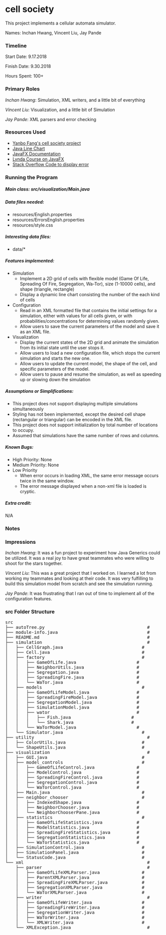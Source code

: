 cell society
====

This project implements a cellular automata simulator.

Names: Inchan Hwang, Vincent Liu, Jay Pande

### Timeline

Start Date: 9.17.2018

Finish Date: 9.30.2018

Hours Spent: 100+

### Primary Roles
_Inchan Hwang_: Simulation, XML writers, and a little bit of everything

_Vincent Liu_: Visualization, and a little bit of Simulation

_Jay Pande_: XML parsers and error checking

### Resources Used

* [Yanbo Fang's cell society project](https://github.com/yanbofang/cell_society)
* [Java Line Chart](https://docs.oracle.com/javafx/2/charts/line-chart.htm)
* [JavaFX Documentation](https://docs.oracle.com/javase/8/javafx/api/javafx/)
* [Lynda Course on JavaFX](https://www.lynda.com/Java-tutorials/JavaFX-GUI-Development/466182-2.html?srchtrk=index%3a1%0alinktypeid%3a2%0aq%3ajavafx%0apage%3a1%0as%3arelevance%0asa%3atrue%0aproducttypeid%3a2)
* [Stack Overflow Code to display error](https://stackoverflow.com/questions/39149242/how-can-i-do-an-error-messages-in-javafx)


### Running the Program

##### Main class: src/visualization/Main.java

##### Data files needed: 
* resources/English.properties
* resources/ErrorsEnglish.properties
* resources/style.css

##### Interesting data files:
* data/*

##### Features implemented:
* Simulation
    * Implement a 2D grid of cells with flexible model (Game Of Life, Spreading Of Fire, Segregation, Wa-Tor), size (1-10000 cells), and shape (triangle, rectangle)
    * Display a dynamic line chart consisting the number of the each kind of cells
* Configuration
    * Read in an XML formatted file that contains the initial settings for a simulation, either with values for all cells given, 
    or with probabilities/concentrations for determining values randomly given.
    * Allow users to save the current parameters of the model and save it as an XML file.
* Visualization
    * Display the current states of the 2D grid and animate the simulation from its initial state until the user stops it.
    * Allow users to load a new configuration file, which stops the current simulation and starts the new one. 
    * Allow users to update the current model, the shape of the cell, and specific parameters of the model.
    * Allow users to pause and resume the simulation, as well as speeding up or slowing down the simulation

##### Assumptions or Simplifications:

* This project does not support displaying multiple simulations simultaneously
* Styling has not been implemented, except the desired cell shape (rectangular or triangular) can be encoded in 
the XML file.
* This project does not support initialization by total number of locations to occupy.
* Assumed that simulations have the same number of rows and columns.

##### Known Bugs:
* High Priority: None
* Medium Priority: None
* Low Priority
    * When error occurs in loading XML, the same error message occurs twice in the same window.
    * The error message displayed when a non-xml file is loaded is cryptic.
    
##### Extra credit:
N/A

### Notes

### Impressions
_Inchan Hwang_: It was a fun project to experiment how Java Generics could be utilized. It was a real joy to have great teammates who were willing to shoot for the stars together.

_Vincent Liu_: This was a great project that I worked on. I learned a lot from working my teammates and looking at their code. It was very fulfilling to build this simulation model from scratch and see the simulation running.

_Jay Pande_: It was frustrating that I ran out of time to implement all of the configuration features.

### src Folder Structure
<pre>
src                                                           #
├── autoTree.py                                       #
├── module-info.java                                  #
├── README.md                                         #
├── simulation                                        #
│   ├── CellGraph.java                              #
│   ├── Cell.java                                   #
│   ├── factory                                     #
│   │   ├── GameOfLife.java                       #
│   │   ├── NeighborUtils.java                    #
│   │   ├── Segregation.java                      #
│   │   ├── SpreadingFire.java                    #
│   │   └── WaTor.java                            #
│   ├── models                                      #
│   │   ├── GameOfLifeModel.java                  #
│   │   ├── SpreadingFireModel.java               #
│   │   ├── SegregationModel.java                 #
│   │   ├── SimulationModel.java                  #
│   │   ├── wator                                 #
│   │   │   ├── Fish.java                       #
│   │   │   └── Shark.java                      #
│   │   └── WaTorModel.java                       #
│   └── Simulator.java                              #
├── utility                                           #
│   ├── ColorUtils.java                             #
│   └── ShapeUtils.java                             #
├── visualization                                     #
│   ├── GUI.java                                    #
│   ├── model_controls                              #
│   │   ├── GameOfLifeControl.java                #
│   │   ├── ModelControl.java                     #
│   │   ├── SpreadingFireControl.java             #
│   │   ├── SegregationControl.java               #
│   │   └── WaTorControl.java                     #
│   ├── Main.java                                   #
│   ├── neighbor_chooser                            #
│   │   ├── IndexedShape.java                     #
│   │   ├── NeighborChooser.java                  #
│   │   └── NeighborChooserPane.java              #
│   ├── statistics                                  #
│   │   ├── GameOfLifeStatistics.java             #
│   │   ├── ModelStatistics.java                  #
│   │   ├── SpreadingFireStatistics.java          #
│   │   ├── SegregationStatistics.java            #
│   │   └── WaTorStatistics.java                  #
│   ├── SimulationControl.java                      #
│   ├── SimulationPanel.java                        #
│   └── StatusCode.java                             #
└── xml                                               #
    ├── parser                                        #
    │   ├── GameOfLifeXMLParser.java                #
    │   ├── ParentXMLParser.java                    #
    │   ├── SpreadingFireXMLParser.java             #
    │   ├── SegregationXMLParser.java               #
    │   └── WaTorXMLParser.java                     #
    ├── writer                                        #
    │   ├── GameOfLifeWriter.java                   #
    │   ├── SpreadingFireWriter.java                #
    │   ├── SegregationWriter.java                  #
    │   ├── WaTorWriter.java                        #
    │   └── XMLWriter.java                          #
    └── XMLException.java                             #

</pre>
